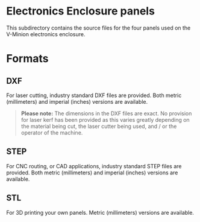 # Electronics Enclosure panels

This subdirectory contains the source files for the four panels used on the V-Minion electronics enclosure.

# Formats
## DXF
For laser cutting, industry standard DXF files are provided. Both metric (millimeters) and imperial (inches) versions are available.

> **Please note:** The dimensions in the DXF files are exact. No provision for laser kerf has been provided as this varies greatly depending on the material being cut, the laser cutter being used, and / or the operator of the machine.

## STEP
For CNC routing, or CAD applications, industry standard STEP files are provided. Both metric (millimeters) and imperial (inches) versions are available.

## STL
For 3D printing your own panels. Metric (millimeters) versions are available.
